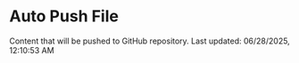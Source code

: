 # Auto Push File

Content that will be pushed to GitHub repository.
Last updated: 06/28/2025, 12:10:53 AM